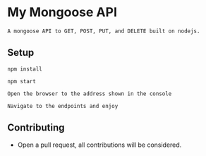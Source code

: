 # My Mongoose API

    A mongoose API to GET, POST, PUT, and DELETE built on nodejs.


## Setup

```
npm install
```
```
npm start
```
```
Open the browser to the address shown in the console
```
```
Navigate to the endpoints and enjoy
```

## Contributing

* Open a pull request, all contributions will be considered.
